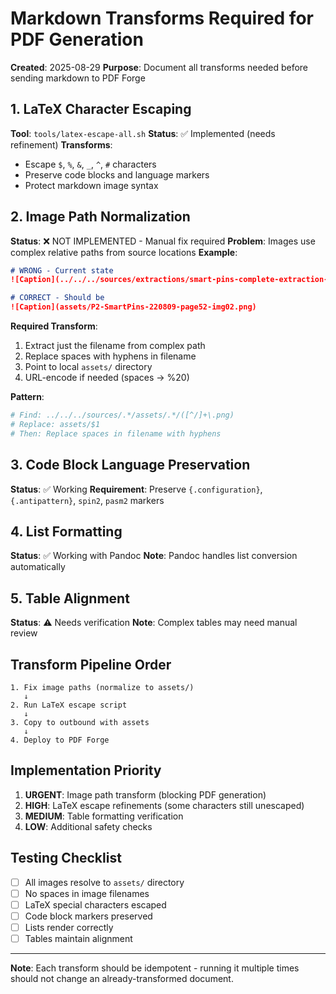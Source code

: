 # Markdown Transforms Required for PDF Generation

**Created**: 2025-08-29
**Purpose**: Document all transforms needed before sending markdown to PDF Forge

## 1. LaTeX Character Escaping
**Tool**: `tools/latex-escape-all.sh`
**Status**: ✅ Implemented (needs refinement)
**Transforms**:
- Escape `$`, `%`, `&`, `_`, `^`, `#` characters
- Preserve code blocks and language markers
- Protect markdown image syntax

## 2. Image Path Normalization 
**Status**: ❌ NOT IMPLEMENTED - Manual fix required
**Problem**: Images use complex relative paths from source locations
**Example**:
```markdown
# WRONG - Current state
![Caption](../../../sources/extractions/smart-pins-complete-extraction-audit/assets/images-20250824/P2 SmartPins-220809_page52_img02.png)

# CORRECT - Should be
![Caption](assets/P2-SmartPins-220809-page52-img02.png)
```

**Required Transform**:
1. Extract just the filename from complex path
2. Replace spaces with hyphens in filename
3. Point to local `assets/` directory
4. URL-encode if needed (spaces → %20)

**Pattern**:
```bash
# Find: ../../../sources/.*/assets/.*/([^/]+\.png)
# Replace: assets/$1
# Then: Replace spaces in filename with hyphens
```

## 3. Code Block Language Preservation
**Status**: ✅ Working
**Requirement**: Preserve `{.configuration}`, `{.antipattern}`, `spin2`, `pasm2` markers

## 4. List Formatting
**Status**: ✅ Working with Pandoc
**Note**: Pandoc handles list conversion automatically

## 5. Table Alignment
**Status**: ⚠️ Needs verification
**Note**: Complex tables may need manual review

## Transform Pipeline Order

```
1. Fix image paths (normalize to assets/)
   ↓
2. Run LaTeX escape script
   ↓
3. Copy to outbound with assets
   ↓
4. Deploy to PDF Forge
```

## Implementation Priority

1. **URGENT**: Image path transform (blocking PDF generation)
2. **HIGH**: LaTeX escape refinements (some characters still unescaped)
3. **MEDIUM**: Table formatting verification
4. **LOW**: Additional safety checks

## Testing Checklist

- [ ] All images resolve to `assets/` directory
- [ ] No spaces in image filenames
- [ ] LaTeX special characters escaped
- [ ] Code block markers preserved
- [ ] Lists render correctly
- [ ] Tables maintain alignment

---

**Note**: Each transform should be idempotent - running it multiple times should not change an already-transformed document.